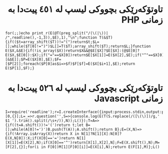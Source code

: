 <div dir=rtl>

# تاوتۆکەرێکی بچووکی لیسپ لە ٤٥١ پیت‌دا بە زمانی PHP

</div>

```
for(;;)echo print_r(E(@T(preg_split("/(\(|\))| /",readline(),-1,3)),$E),1),"\n";function T(&$T){if(($t=array_shift($T))!="(")return$t;$L=[];while($T[0]!=")")$L[]=T($T);array_shift($T);return$L;}function E($X,&$E){if(!is_array($X))return$X&&@$E[$X]?$E[$X]:(@$E[0]?E($X,$E[0]):$X);if("="==$X[0])return$E[$X[1]]=E($X[2],$E);if("^"==$X[0])return[$X[1],$X[2],[&$E]];$P=E($X[0],$E);$F=[$P[2]];foreach($P[0]as$i=>$f)$F[$f]=E($X[$i+1],$E);return E($P[1],$F);}
```

<div dir=rtl>

# تاوتۆکەرێکی بچووکی لیسپ لە ٥٢٦ پیت‌دا بە زمانی Javascript

</div>

```
I=require('readline');r=I.createInterface({input:process.stdin,output:process.stdout});N=[0,{}];L=_=>r.question('',S=>{console.log(E(T(S.replace(/([\(\)])/g,' $1 ').trim().split(/\s+/)),N));L()});T=A=>{if((t=A.shift())!='(')return t;let B=[];while(A[0]!=')')B.push(T(A));A.shift();return B};E=(X,N)=>{if(!Array.isArray(X))return X in N[1]?N[1][X]:N[0]?E(X,N[0]):X;if(X[0]=='=')return N[1][X[1]]=E(X[2],N);if(X[0]=='^')return[X[1],X[2],N];F=E(X.shift(),N);M=[F[2],{}];for(i in F[0])M[1][F[0][i]]=E(X[i],N);return E(F[1],M)};L()
```
